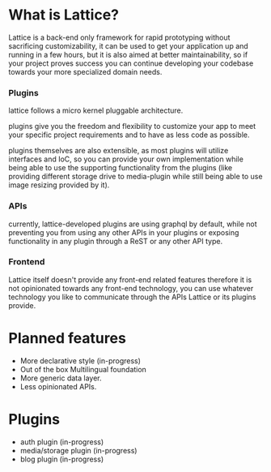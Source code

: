 # What is Lattice?
Lattice is a back-end only framework for rapid
prototyping without sacrificing customizability, 
it can be used to get your application up and
running in a few hours, but it is also aimed
at better maintainability, so if your project
proves success you can continue developing
your codebase towards your more specialized
domain needs.

### Plugins
lattice follows a micro kernel pluggable
architecture.

plugins give you the freedom and flexibility
to customize your app to meet your specific
project requirements and to have as less code
as possible.

plugins themselves are also extensible, as most plugins will
utilize interfaces and IoC, so you can provide your own
implementation while being able to use the supporting 
functionality from the plugins (like providing different 
storage drive to media-plugin while still being able to use
image resizing provided by it).

### APIs
currently, lattice-developed plugins are using graphql by 
default, while not preventing you from using any other APIs
in your plugins or exposing functionality in any
plugin through a ReST or any other API type.

### Frontend
Lattice itself doesn't provide any front-end related features
therefore it is not opinionated towards any front-end 
technology, you can use whatever technology you like to 
communicate through the APIs Lattice or its plugins provide.

# Planned features
- More declarative style (in-progress)
- Out of the box Multilingual foundation
- More generic data layer.
- Less opinionated APIs.

# Plugins
- auth plugin (in-progress)
- media/storage plugin (in-progress)
- blog plugin (in-progress)
